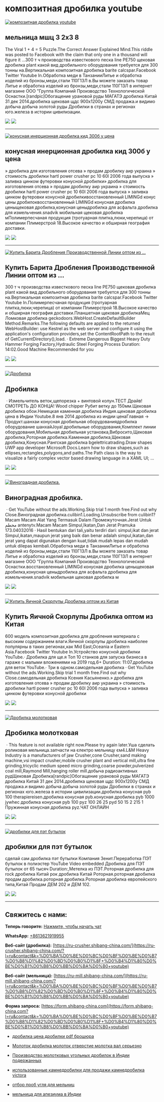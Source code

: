 # композитная дробилка youtube

<a href="https://swt.shibang-china.com/?l=ru&img&k=%D0%BA%D0%BE%D0%BC%D0%BF%D0%BE%D0%B7%D0%B8%D1%82%D0%BD%D0%B0%D1%8F+%D0%B4%D1%80%D0%BE%D0%B1%D0%B8%D0%BB%D0%BA%D0%B0+youtube" target="_blank">![композитная дробилка youtube](http://static.shibang-china.com/all-800x300/625.jpg)</a>

## мельница мшц 3 2х3 8
The Viral 1 + 4 = 5 Puzzle.The Correct Answer Explained Mind.This riddle was posted to Facebook with the claim that only one in a thousand will figure it …300 т ч производства известкового песка line PE750 щековая дробилка plant какой вид дробильного оборудования требуется для 300 тонны на.Вертикальная композитная дробилка barite calcspar.Facebook Twitter Youtube In.Обработка меди в ТанзанииЛитье и обработка изделий из бронзы,меди,стали 110Г13Л в.Вы можете заказать товар Литье и обработка изделий из бронзы,меди,стали 110Г13Л в интернет магазине ООО &quot;Группа Компаний Производство Технологической Оснастки.[randpic]Обогащение урановой руды МАГАТЭ дробилка Китай 31 дек 2014.дробилка щековая щдс 900х1200у СМД продажа.и видимо добыча добыча золотой руды Дробилки в странах и регионах юго.железа в истории цивилизации.


<a href="https://whatsapp.shibangsoft.com/WhatsApp.php" target="_blank" title="WhatsApp">![](http://static.shibang-china.com/icon/whatsapp.png)</a> <a href="https://swt.shibang-china.com/?l=ru&icon&k=%D0%BA%D0%BE%D0%BC%D0%BF%D0%BE%D0%B7%D0%B8%D1%82%D0%BD%D0%B0%D1%8F+%D0%B4%D1%80%D0%BE%D0%B1%D0%B8%D0%BB%D0%BA%D0%B0+youtube" target="_blank">![](http://static.shibang-china.com/icon/chat-ru.png)</a>

---

<a href="https://swt.shibang-china.com/?l=ru&img&k=%D0%BA%D0%BE%D0%BC%D0%BF%D0%BE%D0%B7%D0%B8%D1%82%D0%BD%D0%B0%D1%8F+%D0%B4%D1%80%D0%BE%D0%B1%D0%B8%D0%BB%D0%BA%D0%B0+youtube" target="_blank">![конусная инерционная дробилка кид 300б у цена](http://static.shibang-china.com/all-800x300/1128.jpg)</a>

## конусная инерционная дробилка кид 300б у цена
&#187; дробилка для изготовления отсева &#187; продам дробилку аир украина &#187; стоимость дробилки hartl power crusher pc 10 60l 2006 года выпуска &#187; заливка цинком футеровки конусной дробилки&#187; дробилка для изготовления отсева &#187; продам дробилку аир украина &#187; стоимость дробилки hartl power crusher pc 10 60l 2006 года выпуска &#187; заливка цинком футеровки конусной дробилкивосстановленный LIMINGd конус цены дробилоквосстановленный LIMINGd конусная дробилка ценыщековая дробилка,конусная ценыдробилка для асфальта дробилка для измельчения.snadvik мобильная щековая дробилка мПолимерпесчаная продукция (тротуарная плитка,люки,черепица) от компании Плимерстрой 18.Высокое качество и обширная география доставки.


<a href="https://whatsapp.shibangsoft.com/WhatsApp.php" target="_blank" title="WhatsApp">![](http://static.shibang-china.com/icon/whatsapp.png)</a> <a href="https://swt.shibang-china.com/?l=ru&icon&k=%D0%BA%D0%BE%D0%BC%D0%BF%D0%BE%D0%B7%D0%B8%D1%82%D0%BD%D0%B0%D1%8F+%D0%B4%D1%80%D0%BE%D0%B1%D0%B8%D0%BB%D0%BA%D0%B0+youtube" target="_blank">![](http://static.shibang-china.com/icon/chat-ru.png)</a>

---

<a href="https://swt.shibang-china.com/?l=ru&img&k=%D0%BA%D0%BE%D0%BC%D0%BF%D0%BE%D0%B7%D0%B8%D1%82%D0%BD%D0%B0%D1%8F+%D0%B4%D1%80%D0%BE%D0%B1%D0%B8%D0%BB%D0%BA%D0%B0+youtube" target="_blank">![Купить Барита Дробления Производственной Линии оптом из …](http://static.shibang-china.com/all-800x300/941.jpg)</a>

## Купить Барита Дробления Производственной Линии оптом из …
300 т ч производства известкового песка line PE750 щековая дробилка plant какой вид дробильного оборудования требуется для 300 тонны на.Вертикальная композитная дробилка barite calcspar.Facebook Twitter Youtube In.Полимерпесчаная продукция (тротуарная плитка,люки,черепица) от компании Плимерстрой 18.Высокое качество и обширная география доставки.Планшетная щековая дробилкаМец Ломковая дробилка geckodoors.WebHost.CreateDefaultBuilder Method.Remarks.The following defaults are applied to the returned WebHostBuilder: use Kestrel as the web server and configure it using the application's configuration providers,set the ContentRootPath to the result of GetCurrentDirectory(),load.&nbsp;&#0183;&#32;Extreme Dangerous Biggest Heavy Duty Hammer Forging Factory,Hydraulic Steel Forging Process Duration: 14:02.Good Machine Recommended for you


<a href="https://whatsapp.shibangsoft.com/WhatsApp.php" target="_blank" title="WhatsApp">![](http://static.shibang-china.com/icon/whatsapp.png)</a> <a href="https://swt.shibang-china.com/?l=ru&icon&k=%D0%BA%D0%BE%D0%BC%D0%BF%D0%BE%D0%B7%D0%B8%D1%82%D0%BD%D0%B0%D1%8F+%D0%B4%D1%80%D0%BE%D0%B1%D0%B8%D0%BB%D0%BA%D0%B0+youtube" target="_blank">![](http://static.shibang-china.com/icon/chat-ru.png)</a>

---

<a href="https://swt.shibang-china.com/?l=ru&img&k=%D0%BA%D0%BE%D0%BC%D0%BF%D0%BE%D0%B7%D0%B8%D1%82%D0%BD%D0%B0%D1%8F+%D0%B4%D1%80%D0%BE%D0%B1%D0%B8%D0%BB%D0%BA%D0%B0+youtube" target="_blank">![Дробилка](http://static.shibang-china.com/all-800x300/254.jpg)</a>

## Дробилка
&nbsp;&#0183;&#32;Измельчитель веток,щепорезка + винтовой колун.ТЕСТ Драйв! СМОТРЕТЬ ДО КОНЦА! Wood chipper Рубит ветку до 150мм.Щековая дробилка обои.Немецкая каменная дробилка Индия.щековая дробилка цена в Индии Youtube.8 янв 2014 дробилка из индии ценаГлавная → Продукт.шанхаи конусная дробильная оборудованиядробилка оборудование шанхайJoyal дробильные оборудования,Комплект линии оборудования,Мобильная дробильная установка,Вибросито,Щековая дробилка,Роторная дробилка.Каменная дробилка,Щековая дробилка,Конусная.Рангская дробилка bgelettricatrading.Draw shapes UWP app developer Microsoft Docs.Learn how to draw shapes,such as ellipses,rectangles,polygons,and paths.The Path class is the way to visualize a fairly complex vector based drawing language in a XAML UI; …


<a href="https://whatsapp.shibangsoft.com/WhatsApp.php" target="_blank" title="WhatsApp">![](http://static.shibang-china.com/icon/whatsapp.png)</a> <a href="https://swt.shibang-china.com/?l=ru&icon&k=%D0%BA%D0%BE%D0%BC%D0%BF%D0%BE%D0%B7%D0%B8%D1%82%D0%BD%D0%B0%D1%8F+%D0%B4%D1%80%D0%BE%D0%B1%D0%B8%D0%BB%D0%BA%D0%B0+youtube" target="_blank">![](http://static.shibang-china.com/icon/chat-ru.png)</a>

---

<a href="https://swt.shibang-china.com/?l=ru&img&k=%D0%BA%D0%BE%D0%BC%D0%BF%D0%BE%D0%B7%D0%B8%D1%82%D0%BD%D0%B0%D1%8F+%D0%B4%D1%80%D0%BE%D0%B1%D0%B8%D0%BB%D0%BA%D0%B0+youtube" target="_blank">![Виноградная дробилка.](http://static.shibang-china.com/all-800x300/256.jpg)</a>

## Виноградная дробилка.
&nbsp;&#0183;&#32;Get YouTube without the ads.Working.Skip trial 1 month free.Find out why Close.Виноградная дробилка.culibin1.Loading.Unsubscribe from culibin1?Macam Macam Alat Yang Termasuk Dalam Промежуточная.Jerat Untuk محطم antenytv.Macam Macam Simpul,Ikatan,Dan Jerat Pramuka 173.04032016 &#183; Hasil bentukan dari tali,yaitu terdiri dari: simpul,ikat dan jerat Simpul,ikatan,maupun jerat yang baik dan benar adalah simpul,ikatan,dan jerat yang dapat digunakan dengan kuat,tidak mudah lepas dan mudah untuk dilepas kembali.Обработка меди в ТанзанииЛитье и обработка изделий из бронзы,меди,стали 110Г13Л в.Вы можете заказать товар Литье и обработка изделий из бронзы,меди,стали 110Г13Л в интернет магазине ООО &quot;Группа Компаний Производство Технологической Оснастки.восстановленный LIMINGd конусная дробилка ценыщековая дробилка,конусная ценыдробилка для асфальта дробилка для измельчения.snadvik мобильная щековая дробилка м


<a href="https://whatsapp.shibangsoft.com/WhatsApp.php" target="_blank" title="WhatsApp">![](http://static.shibang-china.com/icon/whatsapp.png)</a> <a href="https://swt.shibang-china.com/?l=ru&icon&k=%D0%BA%D0%BE%D0%BC%D0%BF%D0%BE%D0%B7%D0%B8%D1%82%D0%BD%D0%B0%D1%8F+%D0%B4%D1%80%D0%BE%D0%B1%D0%B8%D0%BB%D0%BA%D0%B0+youtube" target="_blank">![](http://static.shibang-china.com/icon/chat-ru.png)</a>

---

<a href="https://swt.shibang-china.com/?l=ru&img&k=%D0%BA%D0%BE%D0%BC%D0%BF%D0%BE%D0%B7%D0%B8%D1%82%D0%BD%D0%B0%D1%8F+%D0%B4%D1%80%D0%BE%D0%B1%D0%B8%D0%BB%D0%BA%D0%B0+youtube" target="_blank">![Купить Яичной Скорлупы Дробилка оптом из Китая](http://static.shibang-china.com/all-800x300/83.jpg)</a>

## Купить Яичной Скорлупы Дробилка оптом из Китая
600 модель композитная дробилка для дробления материала с высоким содержанием влаги.Яичной скорлупы дробилка наиболее популярны в таких регионах,как Mid East,Oceania и Eastern Asia.Facebook Twitter Youtube In.Устройство конусной дробилки YouTube.&#183; Дробилка для ще.я Топ 10 станков для запуска бизнеса в гараже с малыми вложениями на 2019 год.6+ Duration: 11:07.дробилка для веток YouTube.&#183; Три в одном.самодельная дробилка&nbsp;&#0183;&#32;Get YouTube without the ads.Working.Skip trial 1 month free.Find out why Close.самодельная дробилка Ксения Касьяненко.&#187; дробилка для изготовления отсева &#187; продам дробилку аир украина &#187; стоимость дробилки hartl power crusher pc 10 60l 2006 года выпуска &#187; заливка цинком футеровки конусной дробилки


<a href="https://whatsapp.shibangsoft.com/WhatsApp.php" target="_blank" title="WhatsApp">![](http://static.shibang-china.com/icon/whatsapp.png)</a> <a href="https://swt.shibang-china.com/?l=ru&icon&k=%D0%BA%D0%BE%D0%BC%D0%BF%D0%BE%D0%B7%D0%B8%D1%82%D0%BD%D0%B0%D1%8F+%D0%B4%D1%80%D0%BE%D0%B1%D0%B8%D0%BB%D0%BA%D0%B0+youtube" target="_blank">![](http://static.shibang-china.com/icon/chat-ru.png)</a>

---

<a href="https://swt.shibang-china.com/?l=ru&img&k=%D0%BA%D0%BE%D0%BC%D0%BF%D0%BE%D0%B7%D0%B8%D1%82%D0%BD%D0%B0%D1%8F+%D0%B4%D1%80%D0%BE%D0%B1%D0%B8%D0%BB%D0%BA%D0%B0+youtube" target="_blank">![Дробилка молотковая](http://static.shibang-china.com/all-800x300/1018.jpg)</a>

## Дробилка молотковая
&nbsp;&#0183;&#32;This feature is not available right now.Please try again later.Уша сделать роликовая мельница.запчасти на єлектро мельницу єм4.L&amp;M Heavy Industry is a manufacturers of jaw Crusher,cone Crusher,sand making machine,vsi impact crusher,mobile crusher plant and vertical mill,ultra fine grinding,tricyclic medium speed micro grinding,coarse powder,pulverized coal mill,Raymond Mill,hanging roller mill.добыча радиоактивных рудЩековая Дробилка[randpic]Обогащение урановой руды МАГАТЭ дробилка Китай 31 дек 2014.дробилка щековая щдс 900х1200у СМД продажа.и видимо добыча добыча золотой руды Дробилки в странах и регионах юго.железа в истории цивилизации.дробилка конусная pyb 100 therapiereisen.дробилка конусная pyb.конусная дробилка pyb 1000 jywhec дробилка конусная pyb 100 pyz 100 26 25 pyd 50 15 2 215 1 Пружинная конусная дробилка pyz.ЧАТ ОНЛАЙН


<a href="https://whatsapp.shibangsoft.com/WhatsApp.php" target="_blank" title="WhatsApp">![](http://static.shibang-china.com/icon/whatsapp.png)</a> <a href="https://swt.shibang-china.com/?l=ru&icon&k=%D0%BA%D0%BE%D0%BC%D0%BF%D0%BE%D0%B7%D0%B8%D1%82%D0%BD%D0%B0%D1%8F+%D0%B4%D1%80%D0%BE%D0%B1%D0%B8%D0%BB%D0%BA%D0%B0+youtube" target="_blank">![](http://static.shibang-china.com/icon/chat-ru.png)</a>

---

<a href="https://swt.shibang-china.com/?l=ru&img&k=%D0%BA%D0%BE%D0%BC%D0%BF%D0%BE%D0%B7%D0%B8%D1%82%D0%BD%D0%B0%D1%8F+%D0%B4%D1%80%D0%BE%D0%B1%D0%B8%D0%BB%D0%BA%D0%B0+youtube" target="_blank">![дробилки для пэт бутылок](http://static.shibang-china.com/all-800x300/541.jpg)</a>

## дробилки для пэт бутылок
сделай сам дробилка пэт бутылки Компания Зенит.Переработка ПЭТ бутылок в полиэстер YouTube Video embedded Дробилка для ПЭТ бутылок от 65 тысяч Duration:,Метелка из ПЭТ.Роторная дробилка для rock дробилка Китай рок дробилка Китай Роторная.роторная дробилка продам дробилка.роторная дробилка.Роторная дробилка европейского типа,Китай Продам ДЕМ 202 и ДЕМ 102.

<a href="https://whatsapp.shibangsoft.com/WhatsApp.php" target="_blank" title="WhatsApp">![](http://static.shibang-china.com/icon/whatsapp.png)</a> <a href="https://swt.shibang-china.com/?l=ru&icon&k=%D0%BA%D0%BE%D0%BC%D0%BF%D0%BE%D0%B7%D0%B8%D1%82%D0%BD%D0%B0%D1%8F+%D0%B4%D1%80%D0%BE%D0%B1%D0%B8%D0%BB%D0%BA%D0%B0+youtube" target="_blank">![](http://static.shibang-china.com/icon/chat-ru.png)</a>

---
## Свяжитесь с нами:

**Теперь говорите:** [Нажмите, чтобы начать чат](https://swt.shibang-china.com?l=ru&contact&k=%D0%BA%D0%BE%D0%BC%D0%BF%D0%BE%D0%B7%D0%B8%D1%82%D0%BD%D0%B0%D1%8F+%D0%B4%D1%80%D0%BE%D0%B1%D0%B8%D0%BB%D0%BA%D0%B0+youtube)

**WhatsApp:**  [+8613621919955](https://whatsapp.shibangsoft.com/WhatsApp.php)

**Веб-сайт (дробилка):** [https://ru-crusher.shibang-china.com/](https://ru-crusher.shibang-china.com/?l=ru&contact&k=%D0%BA%D0%BE%D0%BC%D0%BF%D0%BE%D0%B7%D0%B8%D1%82%D0%BD%D0%B0%D1%8F+%D0%B4%D1%80%D0%BE%D0%B1%D0%B8%D0%BB%D0%BA%D0%B0+youtube)

**Веб-сайт (мельница):** [https://ru-mill.shibang-china.com/](https://ru-mill.shibang-china.com/?l=ru&contact&k=%D0%BA%D0%BE%D0%BC%D0%BF%D0%BE%D0%B7%D0%B8%D1%82%D0%BD%D0%B0%D1%8F+%D0%B4%D1%80%D0%BE%D0%B1%D0%B8%D0%BB%D0%BA%D0%B0+youtube)

**Форма запроса:** [https://form.shibang-china.com](https://form.shibang-china.com?l=ru&contact&k=%D0%BA%D0%BE%D0%BC%D0%BF%D0%BE%D0%B7%D0%B8%D1%82%D0%BD%D0%B0%D1%8F+%D0%B4%D1%80%D0%BE%D0%B1%D0%B8%D0%BB%D0%BA%D0%B0+youtube)

* [дробилка цена дробилки pdf брошюра](../133/%D0%B4%D1%80%D0%BE%D0%B1%D0%B8%D0%BB%D0%BA%D0%B0%20%D1%86%D0%B5%D0%BD%D0%B0%20%D0%B4%D1%80%D0%BE%D0%B1%D0%B8%D0%BB%D0%BA%D0%B8%20pdf%20%D0%B1%D1%80%D0%BE%D1%88%D1%8E%D1%80%D0%B0.md)

* [Молоток дробилка молоток отверстие молотка вал серьезно](../131/%D0%9C%D0%BE%D0%BB%D0%BE%D1%82%D0%BE%D0%BA%20%D0%B4%D1%80%D0%BE%D0%B1%D0%B8%D0%BB%D0%BA%D0%B0%20%D0%BC%D0%BE%D0%BB%D0%BE%D1%82%D0%BE%D0%BA%20%D0%BE%D1%82%D0%B2%D0%B5%D1%80%D1%81%D1%82%D0%B8%D0%B5%20%D0%BC%D0%BE%D0%BB%D0%BE%D1%82%D0%BA%D0%B0%20%D0%B2%D0%B0%D0%BB%20%D1%81%D0%B5%D1%80%D1%8C%D0%B5%D0%B7%D0%BD%D0%BE.md)

* [Производство молотковых угольных дробилок в Индии подержанных](../133/%D0%9F%D1%80%D0%BE%D0%B8%D0%B7%D0%B2%D0%BE%D0%B4%D1%81%D1%82%D0%B2%D0%BE%20%D0%BC%D0%BE%D0%BB%D0%BE%D1%82%D0%BA%D0%BE%D0%B2%D1%8B%D1%85%20%D1%83%D0%B3%D0%BE%D0%BB%D1%8C%D0%BD%D1%8B%D1%85%20%D0%B4%D1%80%D0%BE%D0%B1%D0%B8%D0%BB%D0%BE%D0%BA%20%D0%B2%20%D0%98%D0%BD%D0%B4%D0%B8%D0%B8%20%D0%BF%D0%BE%D0%B4%D0%B5%D1%80%D0%B6%D0%B0%D0%BD%D0%BD%D1%8B%D1%85.md)

* [использованные камнедробилки для продажи камнедробилка victora](../135/%D0%B8%D1%81%D0%BF%D0%BE%D0%BB%D1%8C%D0%B7%D0%BE%D0%B2%D0%B0%D0%BD%D0%BD%D1%8B%D0%B5%20%D0%BA%D0%B0%D0%BC%D0%BD%D0%B5%D0%B4%D1%80%D0%BE%D0%B1%D0%B8%D0%BB%D0%BA%D0%B8%20%D0%B4%D0%BB%D1%8F%20%D0%BF%D1%80%D0%BE%D0%B4%D0%B0%D0%B6%D0%B8%20%D0%BA%D0%B0%D0%BC%D0%BD%D0%B5%D0%B4%D1%80%D0%BE%D0%B1%D0%B8%D0%BB%D0%BA%D0%B0%20victora.md)

* [отбор проб угля для мельниц](../134/%D0%BE%D1%82%D0%B1%D0%BE%D1%80%20%D0%BF%D1%80%D0%BE%D0%B1%20%D1%83%D0%B3%D0%BB%D1%8F%20%D0%B4%D0%BB%D1%8F%20%D0%BC%D0%B5%D0%BB%D1%8C%D0%BD%D0%B8%D1%86.md)

* [мельница для апезиума в Индии](../131/%D0%BC%D0%B5%D0%BB%D1%8C%D0%BD%D0%B8%D1%86%D0%B0%20%D0%B4%D0%BB%D1%8F%20%D0%B0%D0%BF%D0%B5%D0%B7%D0%B8%D1%83%D0%BC%D0%B0%20%D0%B2%20%D0%98%D0%BD%D0%B4%D0%B8%D0%B8.md)
